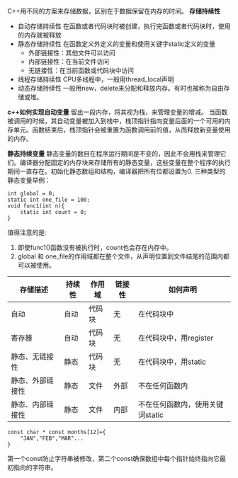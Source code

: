 C++用不同的方案来存储数据，区别在于数据保留在内存的时间。
**存储持续性**
- 自动存储持续性
在函数或者代码块时被创建，执行完函数或者代码块时，使用的内存就被释放
- 静态存储持续性
在函数定义外定义的变量和使用关键字static定义的变量
    - 外部链接性：其他文件可以访问
    - 内部链接性：在当前文件访问
    - 无链接性：在当前函数或代码块中访问
- 线程存储持续性
CPU多线程中，一般用thread_local声明
- 动态存储持续性
一般用new，delete来分配和释放内存。有时也被称为自由存储或堆。

**c++如何实现自动变量**
留出一段内存，将其视为栈，来管理变量的增减。
当函数被调用的时候，其自动变量被加入到栈中，栈顶指针指向变量后面的一个可用的内存单元。函数结束后，栈顶指针会被重置为函数调用前的值，从而释放新变量使用的内存。

**静态持续变量**
静态变量的数目在程序运行期间是不变的，因此不会用栈来管理它们。编译器分配固定的内存块来存储所有的静态变量，这些变量在整个程序的执行期间一直存在。初始化静态数组和结构，编译器把所有位都设置为0.
三种类型的静态变量举例：
```
int global = 0;
static int one_file = 100;
void func1(int n){
    static int count = 0;
}
```
值得注意的是:
1. 即使func1()函数没有被执行时，count也会存在内存中。
2. global 和 one_file的作用域都在整个文件，从声明位置到文件结尾的范围内都可以被使用。

|存储描述|持续性|作用域|链接性|如何声明|
|---|----|--|----|---|
|自动|自动|代码块|无|在代码块中|
|寄存器|自动|代码块|无|在代码块中，用register|
|静态、无链接性|静态|代码块|无|在代码块中，用static|
|静态、外部链接性|静态|文件|外部|不在任何函数内|
|静态、内部链接性|静态|文件|内部|不在任何函数内，使用关键词static|

```
const char * const months[12]={
    "JAN","FEB","MAR"...
}
```
第一个const防止字符串被修改，第二个const确保数组中每个指针始终指向它最初指向的字符串。
